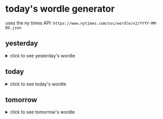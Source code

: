 # today's wordle generator

uses the ny times API: `https://www.nytimes.com/svc/wordle/v2/YYYY-MM-DD.json`

## yesterday

<details>
    <summary>click to see yesterday's wordle</summary>

    since

</details>

## today

<details>
    <summary>click to see today's wordle</summary>

    erupt

</details>

## tomorrow

<details>
    <summary>click to see tomorrow's wordle</summary>

    toxin

</details>
